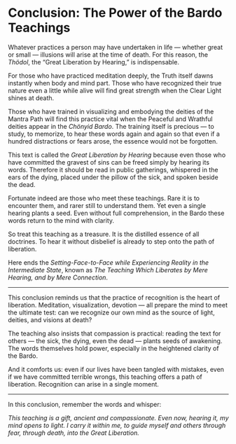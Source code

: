 # Conclusion: The Power of the Bardo Teachings

Whatever practices a person may have undertaken in life — whether great or small — illusions will arise at the time of death. For this reason, the *Thödol*, the “Great Liberation by Hearing,” is indispensable.

For those who have practiced meditation deeply, the Truth itself dawns instantly when body and mind part. Those who have recognized their true nature even a little while alive will find great strength when the Clear Light shines at death.

Those who have trained in visualizing and embodying the deities of the Mantra Path will find this practice vital when the Peaceful and Wrathful deities appear in the *Chönyid Bardo*. The training itself is precious — to study, to memorize, to hear these words again and again so that even if a hundred distractions or fears arose, the essence would not be forgotten.

This text is called the *Great Liberation by Hearing* because even those who have committed the gravest of sins can be freed simply by hearing its words. Therefore it should be read in public gatherings, whispered in the ears of the dying, placed under the pillow of the sick, and spoken beside the dead.

Fortunate indeed are those who meet these teachings. Rare it is to encounter them, and rarer still to understand them. Yet even a single hearing plants a seed. Even without full comprehension, in the Bardo these words return to the mind with clarity.

So treat this teaching as a treasure. It is the distilled essence of all doctrines. To hear it without disbelief is already to step onto the path of liberation.

Here ends the *Setting-Face-to-Face while Experiencing Reality in the Intermediate State*, known as *The Teaching Which Liberates by Mere Hearing, and by Mere Connection*.

---

This conclusion reminds us that the practice of recognition is the heart of liberation. Meditation, visualization, devotion — all prepare the mind to meet the ultimate test: can we recognize our own mind as the source of light, deities, and visions at death?

The teaching also insists that compassion is practical: reading the text for others — the sick, the dying, even the dead — plants seeds of awakening. The words themselves hold power, especially in the heightened clarity of the Bardo.

And it comforts us: even if our lives have been tangled with mistakes, even if we have committed terrible wrongs, this teaching offers a path of liberation. Recognition can arise in a single moment.

---

In this conclusion, remember the words and whisper:

*This teaching is a gift,
ancient and compassionate.
Even now, hearing it,
my mind opens to light.
I carry it within me,
to guide myself and others
through fear, through death,
into the Great Liberation.*
